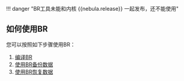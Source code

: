 !!! danger "BR工具未能和内核 {{nebula.release}} 一起发布，还不能使用"

<!--TODO
# 什么是Backup&Restore

Backup&Restore（简称BR）是一款命令行界面（CLI）工具，可以帮助您备份Nebula Graph的图空间数据，或者通过备份文件恢复数据。

## 功能

- 支持备份一个或多个图空间的数据。
- 支持基于本地磁盘（SSD或HDD）、Hadoop分布式文件系统（HDFS）、阿里云对象存储（Alibaba Cloud OSS）或亚马逊对象存储（Amazon S3）中的备份文件恢复数据。

## 限制

- Nebula Graph版本需要为v2.0.0-RC或更新版本。
- 数据备份暂时仅支持全量备份，不支持增量备份。
- 数据备份过程中，指定图空间中的DDL和DML语句将会阻塞，我们建议您在业务低峰期进行操作，例如凌晨2点至5点。
- 数据恢复仅支持在相同拓扑的集群上进行，即原集群和目标集群的主机数量必须相同。
- 数据恢复需要删除数据并重启，建议离线进行。
- 备份或恢复部署在Docker中的数据时，需要做好网络配置，例如IP和端口的映射。
  
## 工作原理

### 备份

为了备份数据，BR会发送备份请求给leader的metad进程，触发备份。详细说明如下：

1. 验证BR访问Meta服务器和Storage服务器的SSH登录信息。
   >**说明**：如果必须使用云存储，例如Alibaba Cloud OSS或Amazon S3，还需要验证它们的客户端安装和配置。
2. BR发起请求创建备份文件。
3. leader的metad进程被锁定。
   >**注意**：从此时起至第9步结束，您无法在指定图空间内执行任何nGQL的DDL语句。
4. leader的metad进程阻塞指定图空间的写请求。
   >**注意**：从此时起至第7步结束，您无法在指定图空间内执行任何nGQL的DML语句，但是可以执行DQL语句。
5. leader的metad进程发送请求至storaged进程，请求快照文件名称。
6. leader的metad进程扫描本地RocksDB文件，输出为SST（Static Sorted Table）格式文件。
7. leader的metad进程解除阻塞指定图空间的写请求。
   >**说明**：从此时起，您可以在指定图空间内执行nGQL的DML语句。
8. leader的metad进程回应BR，包含的Meta数据和快照信息如下：
   - thrift格式信息
   - 图空间分区信息
   - 每个分区的Raft日志提交ID
   - 快照信息（每个快照存储进程的目录）
   - Meta服务器SST格式文件名称
   - 备份文件名称
9. leader的metad进程解除锁定。
   >**说明**：从此时起，您可以在指定图空间内执行任何nGQL的DDL语句。
10. BR通过SSH登录至leader所在的Meta服务器和所有Storage服务器，然后备份文件。
11. 如果使用的是Alibaba Cloud OSS或Amazon S3，BR会调用命令将备份文件上传至云存储中。
    >**注意**：本步骤会大量读取磁盘，建议使用万兆网络保证速率。如果上传过程中出现网络错误，备份会失败，必须重新执行备份操作。目前备份过程不支持断点续传。
12. BR发起请求清理Storage服务器的快照，备份完成。
    
下图展示了备份的具体流程。

![The figure shows the backup procedure](https://docs.nebula-graph.io/2.0/figs/ng-ug-001.png "Implementation of backup")

备份文件生成时会自动命名，命名格式为`BACKUP_YY_MM_DD_HH_mm_SS`：

- `BACKUP`表示该文件是备份文件。
- `YY_MM_DD_HH_mm_SS`表示该文件的生成时间。

### 恢复

>**警告**：恢复过程中，目标集群上已有的数据会被删除，然后替换为备份文件中的数据。建议您提前备份目标集群上的数据。

恢复过程的详细说明如下：

1. 验证BR访问Meta服务器和Storage服务器的SSH登录信息。
   >**说明**：如果必须使用云存储，例如Alibaba Cloud OSS或Amazon S3，还需要验证它们的客户端安装和配置。
2. BR从外部存储或云存储中下载Meta信息（非完整数据）。
3. BR验证集群的拓扑结构，确保原集群和目标集群的主机数量一致。
4. BR远程停止Meta服务和Storage服务。
5. BR通过SSH登录至leader所在的Meta服务器和所有Storage服务器，然后删除现有的数据文件。
6. 现有数据文件删除后，Meta服务器和所有Storage服务器从外部存储或云存储中下载备份文件。
7. 备份文件下载完成后，BR启动Meta服务。
8. BR调用`br restore`命令更改指定metad进程的分区信息。
9. BR启动Storage服务，恢复过程完成。

下图展示了恢复的具体流程。

![The figure shows the restoration process](https://docs.nebula-graph.io/2.0/figs/ng-ug-002.png "Implementation of restoration")
-->

## 如何使用BR

您可以按照如下步骤使用BR：

1. [编译BR](2.compile-br.md)
2. [使用BR备份数据](3.br-backup-data.md)
3. [使用BR恢复数据](4.br-restore-data.md)
